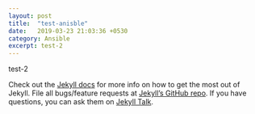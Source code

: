 ```yaml
---
layout: post
title:  "test-anisble"
date:   2019-03-23 21:03:36 +0530
category: Ansible
excerpt: test-2
---
```

test-2


Check out the [Jekyll docs][jekyll-docs] for more info on how to get the most out of Jekyll. File all bugs/feature requests at [Jekyll’s GitHub repo][jekyll-gh]. If you have questions, you can ask them on [Jekyll Talk][jekyll-talk].

[jekyll-docs]: https://jekyllrb.com/docs/home
[jekyll-gh]:   https://github.com/jekyll/jekyll
[jekyll-talk]: https://talk.jekyllrb.com/
